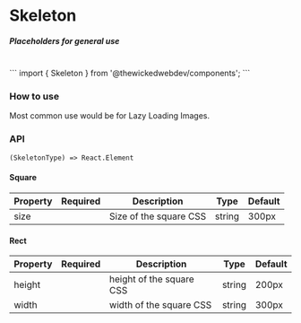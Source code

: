 # Skeleton
##### Placeholders for general use
<br/>
```
import { Skeleton } from '@thewickedwebdev/components';
```

<br/>

### How to use
Most common use would be for Lazy Loading Images.

### API

<pre><code>(SkeletonType) => React.Element</code></pre>

#### Square
<table>
  <thead>
    <tr>
      <th>Property</th>
      <th>Required</th>
      <th>Description</th>
      <th>Type</th>
      <th>Default</th>
    </tr>
  </thead>

  <tbody>
    <tr>
      <td>size</td>
      <td></td>
      <td>Size of the square CSS</td>
      <td>string</td>
      <td>300px</td>
    </tr>
  </tbody>
</table>


#### Rect
<table>
  <thead>
    <tr>
      <th>Property</th>
      <th>Required</th>
      <th>Description</th>
      <th>Type</th>
      <th>Default</th>
    </tr>
  </thead>

  <tbody>
    <tr>
      <td>height</td>
      <td></td>
      <td>height of the square CSS</td>
      <td>string</td>
      <td>200px</td>
    </tr>
    <tr>
      <td>width</td>
      <td></td>
      <td>width of the square CSS</td>
      <td>string</td>
      <td>300px</td>
    </tr>
  </tbody>
</table>
